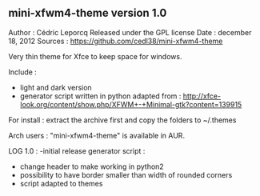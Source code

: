mini-xfwm4-theme version 1.0
----------------------------

Author : Cédric Leporcq
Released under the GPL license
Date : december 18, 2012
Sources : https://github.com/cedl38/mini-xfwm4-theme

Very thin theme for Xfce to keep space for windows.

Include :
- light and dark version
- generator script written in python adapted from :
http://xfce-look.org/content/show.php/XFWM+-+Minimal-gtk?content=139915

For install : extract the archive first and copy the folders to ~/.themes

Arch users : "mini-xfwm4-theme" is available in AUR.

LOG
1.0 :
-initial release 
generator script :
- change header to make working in python2
- possibility to have border smaller than width of rounded corners
- script adapted to themes
